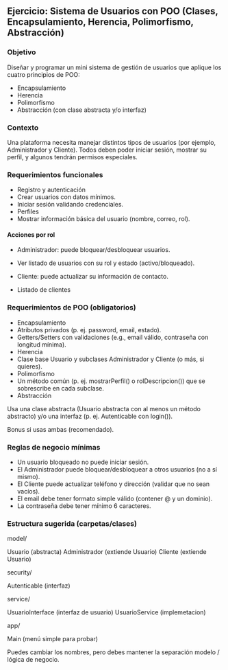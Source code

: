## Ejercicio: Sistema de Usuarios con POO (Clases, Encapsulamiento, Herencia, Polimorfismo, Abstracción)
### Objetivo

Diseñar y programar un mini sistema de gestión de usuarios que aplique los cuatro principios de POO:

- Encapsulamiento
- Herencia
- Polimorfismo
- Abstracción (con clase abstracta y/o interfaz)

### Contexto

Una plataforma necesita manejar distintos tipos de usuarios (por ejemplo, Administrador y Cliente). Todos deben poder iniciar sesión, mostrar su perfil, y algunos tendrán permisos especiales.

### Requerimientos funcionales

- Registro y autenticación
- Crear usuarios con datos mínimos.
- Iniciar sesión validando credenciales.
- Perfiles
- Mostrar información básica del usuario (nombre, correo, rol).

#### Acciones por rol

- Administrador: puede bloquear/desbloquear usuarios.
- Ver listado de usuarios con su rol y estado (activo/bloqueado).

- Cliente: puede actualizar su información de contacto.
- Listado de clientes

### Requerimientos de POO (obligatorios)

- Encapsulamiento
- Atributos privados (p. ej. password, email, estado).
- Getters/Setters con validaciones (e.g., email válido, contraseña con longitud mínima).
- Herencia
- Clase base Usuario y subclases Administrador y Cliente (o más, si quieres).
- Polimorfismo
- Un método común (p. ej. mostrarPerfil() o rolDescripcion()) que se sobrescribe en cada subclase.
- Abstracción

Usa una clase abstracta (Usuario abstracta con al menos un método abstracto) y/o una interfaz (p. ej. Autenticable con login()).

Bonus si usas ambas (recomendado).

### Reglas de negocio mínimas

- Un usuario bloqueado no puede iniciar sesión.
- El Administrador puede bloquear/desbloquear a otros usuarios (no a sí mismo).
- El Cliente puede actualizar teléfono y dirección (validar que no sean vacíos).
- El email debe tener formato simple válido (contener @ y un dominio).
- La contraseña debe tener mínimo 6 caracteres.

### Estructura sugerida (carpetas/clases)

model/

Usuario (abstracta)
Administrador (extiende Usuario)
Cliente (extiende Usuario)

security/

Autenticable (interfaz)

service/

UsuarioInterface (interfaz de usuario)
UsuarioService (implemetacion) 

app/

Main (menú simple para probar)

Puedes cambiar los nombres, pero debes mantener la separación modelo / lógica de negocio.
